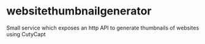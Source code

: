 # websitethumbnailgenerator

Small service which exposes an http API to generate thumbnails of websites using CutyCapt
